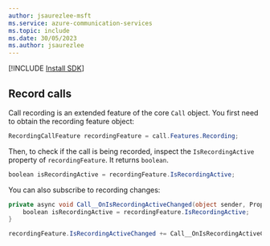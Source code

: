 ```yaml
---
author: jsaurezlee-msft
ms.service: azure-communication-services
ms.topic: include
ms.date: 30/05/2023
ms.author: jsaurezlee
---
```


[!INCLUDE [Install SDK](../install-sdk/install-sdk-windows.md)]

## Record calls

Call recording is an extended feature of the core `Call` object. You first need to obtain the recording feature object:

```csharp
RecordingCallFeature recordingFeature = call.Features.Recording;
```

Then, to check if the call is being recorded, inspect the `IsRecordingActive` property of `recordingFeature`. It returns `boolean`.

```csharp
boolean isRecordingActive = recordingFeature.IsRecordingActive;
```

You can also subscribe to recording changes:

```csharp
private async void Call__OnIsRecordingActiveChanged(object sender, PropertyChangedEventArgs args)
	boolean isRecordingActive = recordingFeature.IsRecordingActive;
}

recordingFeature.IsRecordingActiveChanged += Call__OnIsRecordingActiveChanged;
```
